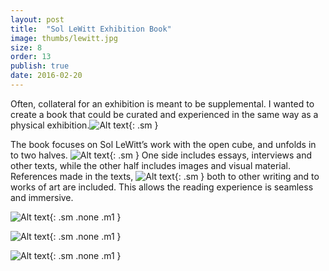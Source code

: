 ```yaml
---
layout: post
title:  "Sol LeWitt Exhibition Book"
image: thumbs/lewitt.jpg
size: 8
order: 13
publish: true
date: 2016-02-20
---
```


Often, collateral for an exhibition is meant to be supplemental. I wanted to create a book that could be curated and experienced in the same way as a physical exhibition.![Alt text]( {{site.urlimg}}open.gif ){: .sm }

The book focuses on Sol LeWitt’s work with the open cube, and unfolds in to two halves. ![Alt text]( {{site.urlimg}}7.jpg ){: .sm } One side includes essays, interviews and other texts, while the other half includes images and visual material. References made in the texts, ![Alt text]( {{site.urlimg}}6.jpg ){: .sm } both to other writing and to works of art are included. This allows the reading experience is seamless and immersive.


![Alt text]( {{site.urlimg}}5.jpg ){: .sm .none .m1 }

![Alt text]( {{site.urlimg}}8.jpg ){: .sm .none .m1 }

![Alt text]( {{site.urlimg}}9.jpg ){: .sm .none .m1 }
